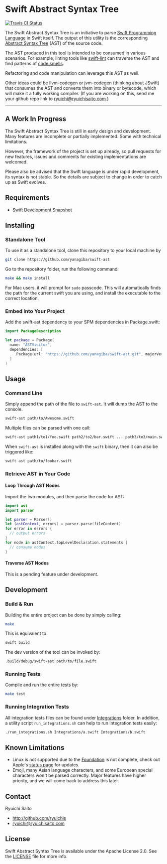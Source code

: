 # Swift Abstract Syntax Tree

[![Travis CI Status](https://api.travis-ci.org/yanagiba/swift-ast.svg?branch=master)](https://travis-ci.org/yanagiba/swift-ast)

The Swift Abstract Syntax Tree is an initiative to parse
[Swift Programming Language](https://swift.org/about/) in Swift itself.
The output of this utility is the corresponding
[Abstract Syntax Tree](https://en.wikipedia.org/wiki/Abstract_syntax_tree) (AST)
of the source code.

The AST produced in this tool is intended to be consumed in various scenarios.
For example, linting tools like [swift-lint](https://github.com/yanagiba/swift-lint)
can traverse the AST and find patterns of
[code smells](https://en.wikipedia.org/wiki/Code_smell).

Refactoring and code manipulation can leverage this AST as well.

Other ideas could be llvm-codegen or jvm-codegen (thinking about JSwift) that
consumes the AST and converts them into binary or bytecode, which will make it
a fully working compiler. (If you are working on this, send me your github repo
link to ryuichi@ryuichisaito.com.)

* * *

## A Work In Progress

The Swift Abstract Syntax Tree is still in early design and development. Many
features are incomplete or partially implemented. Some with technical limitations.

However, the framework of the project is set up already, so pull requests for
new features, issues and comments for existing implementations are welcomed.

Please also be advised that the Swift language is under rapid development, its
syntax is not stable. So the details are subject to change in order to
catch up as Swift evolves.

## Requirements

- [Swift Development Snapshot](https://swift.org/download/)

## Installing

### Standalone Tool

To use it as a standalone tool, clone this repository to your local machine by

```bash
git clone https://github.com/yanagiba/swift-ast
```

Go to the repository folder, run the following command:

```bash
make && make install
```

For Mac users, it will prompt for `sudo` passcode. This will automatically finds
the path for the current swift you are using, and install the executable to
the correct location.

### Embed Into Your Project

Add the swift-ast dependency to your SPM dependencies in Package.swift:

```swift
import PackageDescription

let package = Package(
  name: "ASTVisitor",
  dependencies: [
    .Package(url: "https://github.com/yanagiba/swift-ast.git", majorVersion: 0)
  ]
)
```

## Usage

### Command Line

Simply append the path of the file to `swift-ast`. It will dump the AST to the
console.

```bash
swift-ast path/to/Awesome.swift
```

Multiple files can be parsed with one call:

```bash
swift-ast path1/to1/foo.swift path2/to2/bar.swift ... path3/to3/main.swift
```

When `swift-ast` is installed along with the `swift` binary, then it can also
be triggered like:

```bash
swift ast path/to/foobar.swift
```

### Retrieve AST in Your Code

#### Loop Through AST Nodes

Import the two modules, and then parse the code for AST:

```swift
import ast
import parser

let parser = Parser()
let (astContext, errors) = parser.parse(fileContent)
for error in errors {
  // output errors
}
for node in astContext.topLevelDeclaration.statements {
  // consume nodes
}
```

#### Traverse AST Nodes

This is a pending feature under development.

## Development

### Build & Run

Building the entire project can be done by simply calling:

```bash
make
```

This is equivalent to

```bash
swift build
```

The dev version of the tool can be invoked by:

```bash
.build/debug/swift-ast path/to/file.swift
```

### Running Tests

Compile and run the entire tests by:

```bash
make test
```

### Running Integration Tests

All integration tests files can be found under
[Integrations](Integrations) folder. In addition,
a utility script `run_integrations.sh` can help to run integration tests easily:

```bash
./run_integrations.sh Integrations/a.swift Integrations/b.swift
```

## Known Limitations

- Linux is not supported due to the
  [Foundation](https://github.com/apple/swift-corelibs-foundation)
  is not complete, check out Apple's
  [status page](https://github.com/apple/swift-corelibs-foundation/blob/master/Docs/Status.md)
  for updates.
- Emoji, many Asian language characters, and some European special characters
  won't be parsed correctly. Major features have higher priority, and we will
  come back to address this later.

## Contact

Ryuichi Saito

- http://github.com/ryuichis
- ryuichi@ryuichisaito.com

## License

Swift Abstract Syntax Tree is available under the Apache License 2.0.
See the [LICENSE](LICENSE) file for more info.
